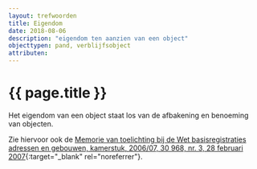 ```yaml
---
layout: trefwoorden
title: Eigendom
date: 2018-08-06
description: "eigendom ten aanzien van een object"
objecttypen: pand, verblijfsobject
attributen:
---
```


# {{ page.title }}
Het eigendom van een object staat los van de afbakening en benoeming van objecten. 

Zie hiervoor ook de [Memorie van toelichting bij de Wet basisregistraties adressen en gebouwen, kamerstuk, 2006/07, 30 968, nr. 3, 28 februari 2007](https://zoek.officielebekendmakingen.nl/kst-30968-3.html){:target="_blank" rel="noreferrer"}.
